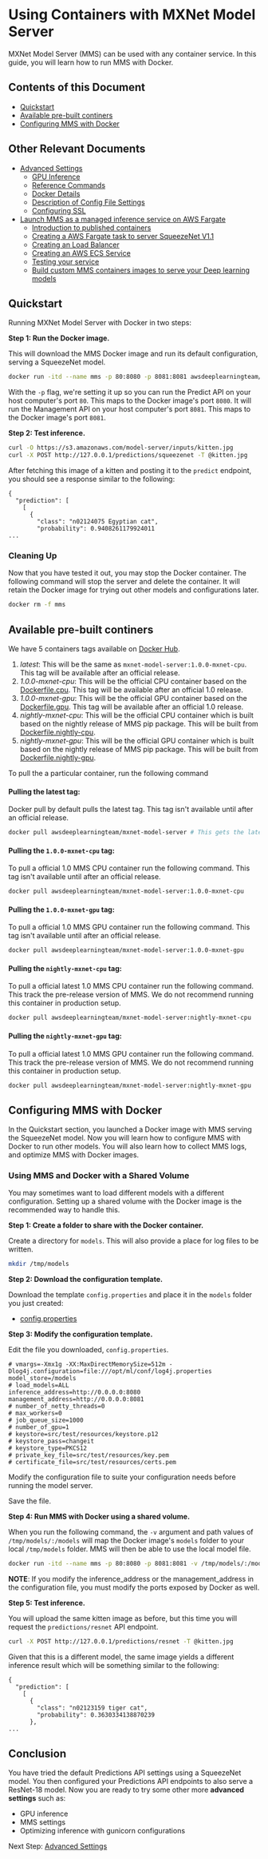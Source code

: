 [//]: # "All the references in this file should be actual links because this file would be used by docker hub. DO NOT use relative links or section tagging."

# Using Containers with MXNet Model Server

MXNet Model Server (MMS) can be used with any container service. In this guide, you will learn how to run MMS with Docker.

## Contents of this Document
* [Quickstart](https://github.com/awslabs/mxnet-model-server/blob/master/docker/README.md#quickstart)
* [Available pre-built continers](https://github.com/awslabs/mxnet-model-server/blob/master/docker/README.md#available-pre-built-continers)
* [Configuring MMS with Docker](https://github.com/awslabs/mxnet-model-server/blob/master/docker/README.md#configuring-mms-with-docker)


## Other Relevant Documents
* [Advanced Settings](https://github.com/awslabs/mxnet-model-server/blob/master/docker/advanced_settings.md)
    * [GPU Inference](https://github.com/awslabs/mxnet-model-server/blob/master/docker/advanced_settings.md#gpu-inference)
    * [Reference Commands](https://github.com/awslabs/mxnet-model-server/blob/master/docker/advanced_settings.md#reference-commands)
    * [Docker Details](https://github.com/awslabs/mxnet-model-server/blob/master/docker/advanced_settings.md#docker-details)
    * [Description of Config File Settings](https://github.com/awslabs/mxnet-model-server/blob/master/docker/advanced_settings.md#description-of-config-file-settings)
    * [Configuring SSL](https://github.com/awslabs/mxnet-model-server/blob/master/docker/advanced_settings.md#configuring-ssl)
* [Launch MMS as a managed inference service on AWS Fargate](https://github.com/awslabs/mxnet-model-server/blob/master/docs/mms_on_fargate.md)
    * [Introduction to published containers](https://github.com/awslabs/mxnet-model-server/blob/master/docs/mms_on_fargate.md#familiarize-yourself-with-our-containers)
    * [Creating a AWS Fargate task to server SqueezeNet V1.1](https://github.com/awslabs/mxnet-model-server/blob/master/docs/mms_on_fargate.md#create-a-aws-faragte-task-to-serve-squeezenet-model)
    * [Creating an Load Balancer](https://github.com/awslabs/mxnet-model-server/blob/master/docs/mms_on_fargate.md#create-a-load-balancer)
    * [Creating an AWS ECS Service](https://github.com/awslabs/mxnet-model-server/blob/master/docs/mms_on_fargate.md#creating-an-ecs-service-to-launch-our-aws-fargate-task)
    * [Testing your service](https://github.com/awslabs/mxnet-model-server/blob/master/docs/mms_on_fargate.md#test-your-service)
    * [Build custom MMS containers images to serve your Deep learning models](https://github.com/awslabs/mxnet-model-server/blob/master/docs/mms_on_fargate.md#customize-the-containers-to-server-your-custom-deep-learning-models)

## Quickstart
Running MXNet Model Server with Docker in two steps:

**Step 1: Run the Docker image.**

This will download the MMS Docker image and run its default configuration, serving a SqueezeNet model.

```bash
docker run -itd --name mms -p 80:8080 -p 8081:8081 awsdeeplearningteam/mxnet-model-server:1.0.0-mxnet-cpu mxnet-model-server --start --models squeezenet=https://s3.amazonaws.com/model-server/models/squeezenet_v1.1/squeezenet_v1.1.model
```

With the `-p` flag, we're setting it up so you can run the Predict API on your host computer's port `80`. This maps to the Docker image's port `8080`.
It will run the Management API on your host computer's port `8081`. This maps to the Docker image's port `8081`.

**Step 2: Test inference.**

```bash
curl -O https://s3.amazonaws.com/model-server/inputs/kitten.jpg
curl -X POST http://127.0.0.1/predictions/squeezenet -T @kitten.jpg
```

After fetching this image of a kitten and posting it to the `predict` endpoint, you should see a response similar to the following:

```
{
  "prediction": [
    [
      {
        "class": "n02124075 Egyptian cat",
        "probability": 0.9408261179924011
...
```

### Cleaning Up

Now that you have tested it out, you may stop the Docker container. The following command will stop the server and delete the container. It will retain the Docker image for trying out other models and configurations later.

```bash
docker rm -f mms
```

## Available pre-built continers
We have 5 containers tags available on [Docker Hub](https://hub.docker.com/r/awsdeeplearningteam/mxnet-model-server/).
1. *latest*: This will be the same as `mxnet-model-server:1.0.0-mxnet-cpu`. This tag will be available after an official release.
2. *1.0.0-mxnet-cpu*: This will be the official CPU container based on the [Dockerfile.cpu](https://github.com/awslabs/mxnet-model-server/blob/master/docker/Dockerfile.cpu). This tag will be available after an official 1.0 release.
3. *1.0.0-mxnet-gpu*: This will be the official GPU container based on the [Dockerfile.gpu](https://github.com/awslabs/mxnet-model-server/blob/master/docker/Dockerfile.gpu). This tag will be available after an official 1.0 release.
4. *nightly-mxnet-cpu*: This will be the official CPU container which is built based on the nightly release of MMS pip package. This will be built from [Dockerfile.nightly-cpu](https://github.com/awslabs/mxnet-model-server/blob/master/docker/Dockerfile.nightly-cpu).
5. *nightly-mxnet-gpu*: This will be the official GPU container which is built based on the nightly release of MMS pip package. This will be built from [Dockerfile.nightly-gpu](https://github.com/awslabs/mxnet-model-server/blob/master/docker/Dockerfile.nightly-gpu).

To pull the a particular container, run the following command

#### Pulling the latest tag:
Docker pull by default pulls the latest tag. This tag isn't available until after an official release. 
```bash
docker pull awsdeeplearningteam/mxnet-model-server # This gets the latest release which is the same as 1.0.0-mxnet-cpu
``` 

#### Pulling the `1.0.0-mxnet-cpu` tag:
To pull a official 1.0 MMS CPU container run the following command. This tag isn't available until after an official release. 
```bash
docker pull awsdeeplearningteam/mxnet-model-server:1.0.0-mxnet-cpu 
``` 

#### Pulling the `1.0.0-mxnet-gpu` tag:
To pull a official 1.0 MMS GPU container run the following command. This tag isn't available until after an official release. 
```bash
docker pull awsdeeplearningteam/mxnet-model-server:1.0.0-mxnet-gpu 
``` 

#### Pulling the `nightly-mxnet-cpu` tag:
To pull a official latest 1.0 MMS CPU container run the following command. This track the pre-release version of MMS.
We do not recommend running this container in production setup.
```bash
docker pull awsdeeplearningteam/mxnet-model-server:nightly-mxnet-cpu
``` 

#### Pulling the `nightly-mxnet-gpu` tag:
To pull a official latest 1.0 MMS GPU container run the following command. This track the pre-release version of MMS.
We do not recommend running this container in production setup.
```bash
docker pull awsdeeplearningteam/mxnet-model-server:nightly-mxnet-gpu
``` 


## Configuring MMS with Docker

In the Quickstart section, you launched a Docker image with MMS serving the SqueezeNet model.
Now you will learn how to configure MMS with Docker to run other models.
You will also learn how to collect MMS logs, and optimize MMS with Docker images.

### Using MMS and Docker with a Shared Volume

You may sometimes want to load different models with a different configuration.
Setting up a shared volume with the Docker image is the recommended way to handle this.

**Step 1: Create a folder to share with the Docker container.**

Create a directory for `models`. This will also provide a place for log files to be written.

```bash
mkdir /tmp/models
```

**Step 2: Download the configuration template.**

Download the template `config.properties` and place it in the `models` folder you just created:
* [config.properties](https://github.com/awslabs/mxnet-model-server/blob/master/docker/config.properties)

**Step 3: Modify the configuration template.**

Edit the file you downloaded, `config.properties`.

```properties
# vmargs=-Xmx1g -XX:MaxDirectMemorySize=512m -Dlog4j.configuration=file:///opt/ml/conf/log4j.properties
model_store=/models
# load_models=ALL
inference_address=http://0.0.0.0:8080
management_address=http://0.0.0.0:8081
# number_of_netty_threads=0
# max_workers=0
# job_queue_size=1000
# number_of_gpu=1
# keystore=src/test/resources/keystore.p12
# keystore_pass=changeit
# keystore_type=PKCS12
# private_key_file=src/test/resources/key.pem
# certificate_file=src/test/resources/certs.pem
```

Modify the configuration file to suite your configuration needs before running the model server.

Save the file.

**Step 4: Run MMS with Docker using a shared volume.**

When you run the following command, the `-v` argument and path values of `/tmp/models/:/models` will map the Docker image's `models` folder to your local `/tmp/models` folder.
MMS will then be able to use the local model file.

```bash
docker run -itd --name mms -p 80:8080 -p 8081:8081 -v /tmp/models/:/models awsdeeplearningteam/mxnet-model-server:1.0.0-mxnet-cpu mxnet-model-server --start --mms-config /models/config.properties --models resnet=https://s3.amazonaws.com/model-server/models/resnet-18/resnet-18.model
```

**NOTE**: If you modify the inference_address or the management_address in the configuration file,
you must modify the ports exposed by Docker as well.

**Step 5: Test inference.**

You will upload the same kitten image as before, but this time you will request the `predictions/resnet` API endpoint.

```bash
curl -X POST http://127.0.0.1/predictions/resnet -T @kitten.jpg
```

Given that this is a different model, the same image yields a different inference result which will be something similar to the following:

```
{
  "prediction": [
    [
      {
        "class": "n02123159 tiger cat",
        "probability": 0.3630334138870239
      },
...
```

## Conclusion

You have tried the default Predictions API settings using a SqueezeNet model. 
You then configured your Predictions API endpoints to also serve a ResNet-18 model.
Now you are ready to try some other more **advanced settings** such as:

* GPU inference
* MMS settings
* Optimizing inference with gunicorn configurations

Next Step: [Advanced Settings](https://github.com/awslabs/mxnet-model-server/blob/master/docker/advanced_settings.md)
